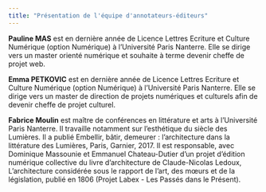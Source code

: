 ```yaml
---
title: "Présentation de l'équipe d'annotateurs-éditeurs"
---
```


**Pauline MAS** est en dernière année de Licence Lettres Ecriture et Culture Numérique (option Numérique) à l’Université Paris Nanterre. Elle se dirige vers un master orienté numérique et souhaite à terme devenir cheffe de projet web.


**Emma PETKOVIC** est en dernière année de Licence Lettres Ecriture et Culture Numérique (option Numérique) à l’Université Paris Nanterre. Elle se dirige vers un master de direction de projets numériques et culturels afin de devenir cheffe de projet culturel.

**Fabrice Moulin** est maître de conférences en littérature et arts à l’Université Paris Nanterre. Il travaille notamment sur l’esthétique du siècle des Lumières. Il a publié Embellir, bâtir, demeurer : l’architecture dans la littérature des Lumières, Paris, Garnier, 2017. Il est responsable, avec Dominique Massounie et Emmanuel Chateau-Dutier d’un projet d’édition numérique collective du livre d’architecture de Claude-Nicolas Ledoux, L’architecture considérée sous le rapport de l’art, des mœurs et de la législation, publié en 1806 (Projet Labex - Les Passés dans le Présent).
